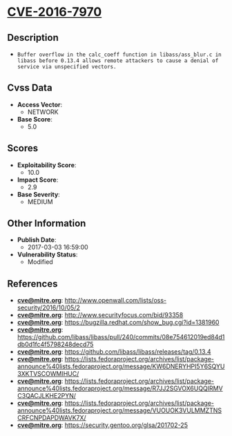 
# [CVE-2016-7970](https://cve.mitre.org/cgi-bin/cvename.cgi?name=CVE-2016-7970)

## Description

- `Buffer overflow in the calc_coeff function in libass/ass_blur.c in libass before 0.13.4 allows remote attackers to cause a denial of service via unspecified vectors.`

## Cvss Data

- **Access Vector**:
  - NETWORK
- **Base Score**:
  - 5.0

## Scores

- **Exploitability Score**:
  - 10.0
- **Impact Score**:
  - 2.9
- **Base Severity**:
  - MEDIUM

## Other Information

- **Publish Date**:
  - 2017-03-03 16:59:00
- **Vulnerability Status**:
  - Modified

## References

- **cve@mitre.org**: http://www.openwall.com/lists/oss-security/2016/10/05/2
- **cve@mitre.org**: http://www.securityfocus.com/bid/93358
- **cve@mitre.org**: https://bugzilla.redhat.com/show_bug.cgi?id=1381960
- **cve@mitre.org**: https://github.com/libass/libass/pull/240/commits/08e754612019ed84d1db0d1fc4f5798248decd75
- **cve@mitre.org**: https://github.com/libass/libass/releases/tag/0.13.4
- **cve@mitre.org**: https://lists.fedoraproject.org/archives/list/package-announce%40lists.fedoraproject.org/message/KW6DNERYHPI5Y6SQYU3XKTVSCOWMIHUC/
- **cve@mitre.org**: https://lists.fedoraproject.org/archives/list/package-announce%40lists.fedoraproject.org/message/R7JJ2SGVOX6UQQIRMVC3QACJLKHE2PYN/
- **cve@mitre.org**: https://lists.fedoraproject.org/archives/list/package-announce%40lists.fedoraproject.org/message/VUOUOK3VULMMZTNSCRFCNPDAPDWAVK7X/
- **cve@mitre.org**: https://security.gentoo.org/glsa/201702-25
